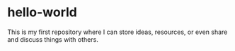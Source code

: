 # hello-world
This is my first repository where I can store ideas, resources, or even share and discuss things with others.
